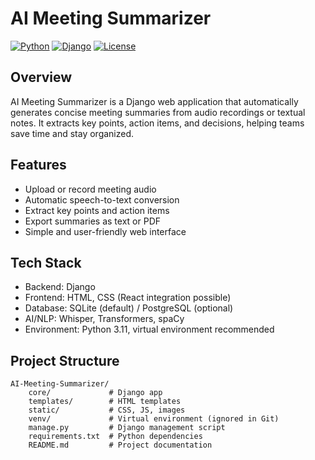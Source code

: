 # AI Meeting Summarizer

[![Python](https://img.shields.io/badge/Python-3.11-blue)](https://www.python.org/)
[![Django](https://img.shields.io/badge/Django-4.2.7-green)](https://www.djangoproject.com/)
[![License](https://img.shields.io/badge/License-MIT-yellow)](LICENSE)

## Overview
AI Meeting Summarizer is a Django web application that automatically generates concise meeting summaries from audio recordings or textual notes. It extracts key points, action items, and decisions, helping teams save time and stay organized.

## Features
- Upload or record meeting audio
- Automatic speech-to-text conversion
- Extract key points and action items
- Export summaries as text or PDF
- Simple and user-friendly web interface

## Tech Stack
- Backend: Django
- Frontend: HTML, CSS (React integration possible)
- Database: SQLite (default) / PostgreSQL (optional)
- AI/NLP: Whisper, Transformers, spaCy
- Environment: Python 3.11, virtual environment recommended

## Project Structure
```text
AI-Meeting-Summarizer/
    core/             # Django app
    templates/        # HTML templates
    static/           # CSS, JS, images
    venv/             # Virtual environment (ignored in Git)
    manage.py         # Django management script
    requirements.txt  # Python dependencies
    README.md         # Project documentation
